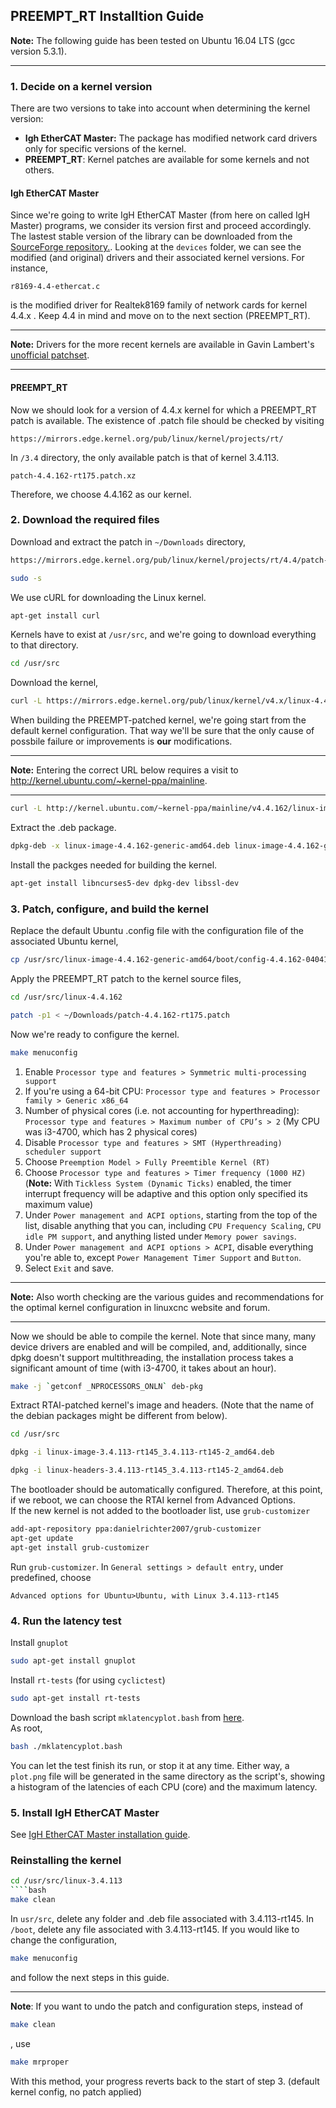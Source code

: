 

## PREEMPT_RT Installtion Guide

**Note:** The following guide has been tested on Ubuntu 16.04 LTS (gcc version 5.3.1).
___
### 1. Decide on a kernel version
There are two versions to take into account when determining the kernel version:  
* **Igh EtherCAT Master:** The package has modified network card drivers only for specific versions of the kernel. 
* **PREEMPT_RT**: Kernel patches are available for some kernels and not others.
#### Igh EtherCAT Master
Since we're going to write IgH EtherCAT Master (from here on called IgH Master) programs, we consider its version first and proceed accordingly. 
The lastest stable version of the library can be downloaded from the [SourceForge repository.](https://sourceforge.net/p/etherlabmaster/code/ci/stable-1.5/tree/). 
Looking at the `devices` folder, we can see the modified (and original) drivers and their associated kernel versions.
For instance,  
```
r8169-4.4-ethercat.c  
``` 
is the modified driver for Realtek8169 family of network cards for kernel 4.4.x . Keep 4.4 in mind and move on to the next section (PREEMPT_RT).  
___
**Note:** Drivers for the more recent kernels are available in Gavin Lambert's [unofficial patchset](https://sourceforge.net/u/uecasm/etherlab-patches/ci/default/tree/#readme).    
___
#### PREEMPT_RT
Now we should look for a version of 4.4.x kernel for which a PREEMPT_RT patch is available. The existence of .patch file should be checked by visiting   
```
https://mirrors.edge.kernel.org/pub/linux/kernel/projects/rt/
``` 
In `/3.4` directory, the only available patch is that of kernel 3.4.113.
```
patch-4.4.162-rt175.patch.xz     
```
Therefore, we choose 4.4.162 as our kernel.
### 2. Download the required files
Download and extract the patch in `~/Downloads` directory,
```bash
https://mirrors.edge.kernel.org/pub/linux/kernel/projects/rt/4.4/patch-4.4.162-rt175.patch.xz
```
```bash
sudo -s
```
We use cURL for downloading the Linux kernel.
```bash
apt-get install curl
```
Kernels have to exist at `/usr/src`, and we're going to download everything to that directory.
```bash
cd /usr/src
```
Download the kernel,
```bash
curl -L https://mirrors.edge.kernel.org/pub/linux/kernel/v4.x/linux-4.4.162.tar.xz | tar xJ
```
When building the PREEMPT-patched kernel, we're going start from the default kernel configuration. That way we'll be sure that the only cause of possbile failure or improvements is **our** modifications.
___
**Note:** Entering the correct URL below requires a visit to http://kernel.ubuntu.com/~kernel-ppa/mainline.
___
```bash
curl -L http://kernel.ubuntu.com/~kernel-ppa/mainline/v4.4.162/linux-image-4.4.162-0404162-generic_4.4.162-0404162.201810200432_amd64.deb -o linux-image-4.4.162-generic-amd64.deb
```
Extract the .deb package. 
```bash
dpkg-deb -x linux-image-4.4.162-generic-amd64.deb linux-image-4.4.162-generic-amd64
```
Install the packges needed for building the kernel.  
```bash
apt-get install libncurses5-dev dpkg-dev libssl-dev
```
### 3. Patch, configure, and build the kernel
Replace the default Ubuntu .config file with the configuration file of the associated Ubuntu kernel,
```bash
cp /usr/src/linux-image-4.4.162-generic-amd64/boot/config-4.4.162-0404162-generic /usr/src/linux-4.4.162/.config
```
Apply the PREEMPT_RT patch to the kernel source files,
```bash
cd /usr/src/linux-4.4.162
```
```bash
patch -p1 < ~/Downloads/patch-4.4.162-rt175.patch
```
Now we're ready to configure the kernel.
```bash
make menuconfig
```
1. Enable `Processor type and features > Symmetric multi-processing support`
2. If you're using a 64-bit CPU: `Processor type and features > Processor family > Generic x86_64`
3. Number of physical cores (i.e. not accounting for hyperthreading): `Processor type and features > Maximum number of CPU’s > 2` (My CPU was i3-4700, which has 2 physical cores)
4. Disable `Processor type and features > SMT (Hyperthreading) scheduler support`
5. Choose `Preemption Model > Fully Preemtible Kernel (RT)`
6. Choose `Processor type and features > Timer frequency (1000 HZ)` (**Note:** With `Tickless System (Dynamic Ticks)` enabled, the timer interrupt frequency will be adaptive and this option only specified its maximum value)
7. Under `Power management and ACPI options`, starting from the top of the list, disable anything that you can, including `CPU Frequency Scaling`, `CPU idle PM support`, and anything listed under `Memory power savings`.
8. Under `Power management and ACPI options > ACPI`, disable everything you're able to, except `Power Management Timer Support` and `Button`.  
9. Select `Exit` and save.  
___
**Note:** Also worth checking are the various guides and recommendations for the optimal kernel configuration in linuxcnc website and forum.
___
Now we should be able to compile the kernel. Note that since many, many device drivers are enabled and will be compiled, and, additionally, since dpkg doesn't support multithreading, the installation process takes a significant amount of time (with i3-4700, it takes about an hour).
```bash
make -j `getconf _NPROCESSORS_ONLN` deb-pkg 
```
Extract RTAI-patched kernel's image and headers. (Note that the name of the debian packages might be different from below).  
```bash
cd /usr/src
```
```bash
dpkg -i linux-image-3.4.113-rt145_3.4.113-rt145-2_amd64.deb
```
```bash
dpkg -i linux-headers-3.4.113-rt145_3.4.113-rt145-2_amd64.deb
```
The bootloader should be automatically configured. Therefore, at this point, if we reboot, we can choose the RTAI kernel from Advanced Options.  
If the new kernel is not added to the bootloader list, use `grub-customizer`
```bash
add-apt-repository ppa:danielrichter2007/grub-customizer
apt-get update
apt-get install grub-customizer
```
Run `grub-customizer`.
In `General settings > default entry`, under predefined, choose  
```
Advanced options for Ubuntu>Ubuntu, with Linux 3.4.113-rt145
```
### 4. Run the latency test
Install `gnuplot`
```bash
sudo apt-get install gnuplot
```
Install `rt-tests` (for using `cyclictest`)  
```bash
sudo apt-get install rt-tests
```
Download the bash script `mklatencyplot.bash` from [here](http://www.osadl.org/Create-a-latency-plot-from-cyclictest-hi.bash-script-for-latency-plot.0.html).  
As root, 
```bash
bash ./mklatencyplot.bash
```
You can let the test finish its run, or stop it at any time. Either way, a `plot.png` file will be generated in the same directory as the script's, showing a histogram of the latencies of each CPU (core) and the maximum latency. 
### 5. Install IgH EtherCAT Master
See [IgH EtherCAT Master installation guide](https://github.com/mohse-n/L7N_EtherLab/blob/master/Installation%20guides/IgH%20EtherCAT%20Master%20Installation%20Guide.md).
### Reinstalling the kernel
```bash
cd /usr/src/linux-3.4.113
````bash
make clean
`````
In `usr/src`, delete any folder and .deb file associated with 3.4.113-rt145.
In `/boot`, delete any file associated with 3.4.113-rt145.
If you would like to change the configuration, 
```bash
make menuconfig
```
and follow the next steps in this guide. 
___
**Note**: If you want to undo the patch and configuration steps, instead of 
````bash
make clean
`````
, use 
````bash
make mrproper
`````
With this method, your progress reverts back to the start of step 3. (default kernel config, no patch applied)
